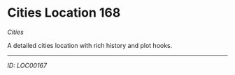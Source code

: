# Cities Location 168

*Cities*

A detailed cities location with rich history and plot hooks.

---
*ID: LOC00167*